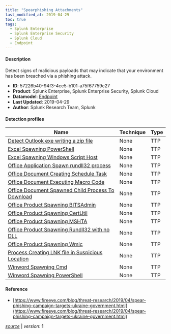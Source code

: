 ```yaml
---
title: "Spearphishing Attachments"
last_modified_at: 2019-04-29
toc: true
tags:
  - Splunk Enterprise
  - Splunk Enterprise Security
  - Splunk Cloud
  - Endpoint
---
```


#### Description

Detect signs of malicious payloads that may indicate that your environment has been breached via a phishing attack.

- **ID**: 57226b40-94f3-4ce5-b101-a75f67759c27
- **Product**: Splunk Enterprise, Splunk Enterprise Security, Splunk Cloud
- **Datamodel**: [Endpoint](https://docs.splunk.com/Documentation/CIM/latest/User/Endpoint)
- **Last Updated**: 2019-04-29
- **Author**: Splunk Research Team, Splunk

#### Detection profiles

| Name        | Technique   | Type         |
| ----------- | ----------- |--------------|
| [Detect Outlook exe writing a zip file](/endpoint/detect_outlook_exe_writing_a_zip_file/) | None | TTP |
| [Excel Spawning PowerShell](/endpoint/excel_spawning_powershell/) | None | TTP |
| [Excel Spawning Windows Script Host](/endpoint/excel_spawning_windows_script_host/) | None | TTP |
| [Office Application Spawn rundll32 process](/endpoint/office_application_spawn_rundll32_process/) | None | TTP |
| [Office Document Creating Schedule Task](/endpoint/office_document_creating_schedule_task/) | None | TTP |
| [Office Document Executing Macro Code](/endpoint/office_document_executing_macro_code/) | None | TTP |
| [Office Document Spawned Child Process To Download](/endpoint/office_document_spawned_child_process_to_download/) | None | TTP |
| [Office Product Spawning BITSAdmin](/endpoint/office_product_spawning_bitsadmin/) | None | TTP |
| [Office Product Spawning CertUtil](/endpoint/office_product_spawning_certutil/) | None | TTP |
| [Office Product Spawning MSHTA](/endpoint/office_product_spawning_mshta/) | None | TTP |
| [Office Product Spawning Rundll32 with no DLL](/endpoint/office_product_spawning_rundll32_with_no_dll/) | None | TTP |
| [Office Product Spawning Wmic](/endpoint/office_product_spawning_wmic/) | None | TTP |
| [Process Creating LNK file in Suspicious Location](/endpoint/process_creating_lnk_file_in_suspicious_location/) | None | TTP |
| [Winword Spawning Cmd](/endpoint/winword_spawning_cmd/) | None | TTP |
| [Winword Spawning PowerShell](/endpoint/winword_spawning_powershell/) | None | TTP |

#### Reference

* [https://www.fireeye.com/blog/threat-research/2019/04/spear-phishing-campaign-targets-ukraine-government.html](https://www.fireeye.com/blog/threat-research/2019/04/spear-phishing-campaign-targets-ukraine-government.html)



[*source*](https://github.com/splunk/security_content/tree/develop/stories/spearphishing_attachments.yml) \| *version*: **1**